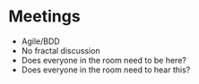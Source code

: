 Meetings
========

- Agile/BDD
- No fractal discussion
- Does everyone in the room need to be here?
- Does everyone in the room need to hear this?